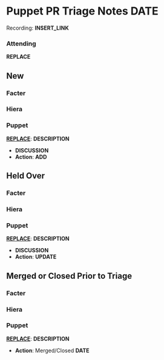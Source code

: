 # Puppet PR Triage Notes __DATE__

Recording: __INSERT_LINK__

### Attending

__REPLACE__

## New
### Facter

### Hiera

### Puppet

[__REPLACE__](https://github.com/puppetlabs/puppet/pull/__REPLACE__): __DESCRIPTION__
  - __DISCUSSION__
  - **Action**: __ADD__

## Held Over
### Facter

### Hiera

### Puppet

[__REPLACE__](https://github.com/puppetlabs/puppet/pull/__REPLACE__): __DESCRIPTION__
  - __DISCUSSION__
  - **Action**: __UPDATE__

## Merged or Closed Prior to Triage
### Facter

### Hiera

### Puppet

[__REPLACE__](https://github.com/puppetlabs/puppet/pull/__REPLACE__): __DESCRIPTION__
  - **Action**: Merged/Closed __DATE__


